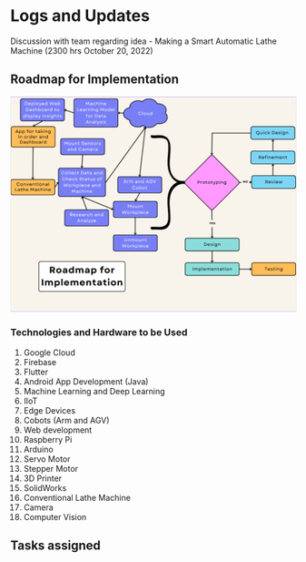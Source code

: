 # Logs and Updates

Discussion with team regarding idea - Making a Smart Automatic Lathe Machine (2300 hrs October 20, 2022)

## Roadmap for Implementation

![](./assets/images/Rodamap.png)

### Technologies and Hardware to be Used

1. Google Cloud
2. Firebase
3. Flutter
4. Android App Development (Java)
5. Machine Learning and Deep Learning
6. IIoT
7. Edge Devices
8. Cobots (Arm and AGV)
9. Web development
10. Raspberry Pi
11. Arduino
12. Servo Motor
13. Stepper Motor
14. 3D Printer
15. SolidWorks
16. Conventional Lathe Machine
17. Camera
18. Computer Vision

## Tasks assigned